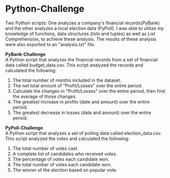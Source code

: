 # Python-Challenge
Two Python scripts: One analyzes a company's financial records(PyBank) and the other analyzes a local election data (PyPoll). I was able to utilize my knowledge of functions, data structures (lists and tuples) as well as List Comprehension, to achieve these analysis. The results of these analysis were also exported to an "analysis.txt" file. </br>

<b>PyBank-Challenge</b></br>
A Python script that analyzes the financial records from a set of financial data called budget_data.csv. This script analyzed the records and calculated the following:
1. The total number of months included in the dataset.
2. The net total amount of "Profit/Losses" over the entire period.
3. Calculate the changes in "Profit/Losses" over the entire period, then find the average of those changes.
4. The greatest increase in profits (date and amount) over the entire period.
5. The greatest decrease in losses (date and amount) over the entire period.

<b>PyPoll-Challenge</b></br>
A Python script that analyzes a set of polling data called election_data.csv. This script analyzed the votes and calculated the following:
1. The total number of votes cast.
2. A complete list of candidates who received votes.
3. The percentage of votes each candidate won.
4. The total number of votes each candidate won.
5. The winner of the election based on popular vote.
